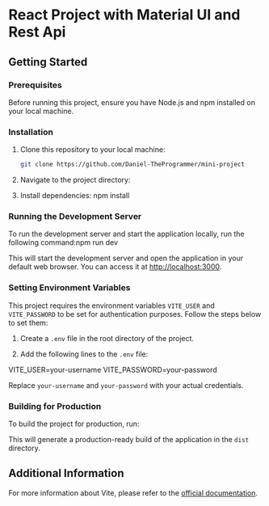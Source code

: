 # React Project with Material UI and Rest Api

## Getting Started

### Prerequisites

Before running this project, ensure you have Node.js and npm installed on your local machine.

### Installation

1. Clone this repository to your local machine:

   ```bash
   git clone https://github.com/Daniel-TheProgrammer/mini-project
   ```

2. Navigate to the project directory:

3. Install dependencies: npm install

### Running the Development Server

To run the development server and start the application locally, run the following command:npm run dev

This will start the development server and open the application in your default web browser. You can access it at [http://localhost:3000](http://localhost:3000).

### Setting Environment Variables

This project requires the environment variables `VITE_USER` and `VITE_PASSWORD` to be set for authentication purposes. Follow the steps below to set them:

1. Create a `.env` file in the root directory of the project.

2. Add the following lines to the `.env` file:

VITE_USER=your-username
VITE_PASSWORD=your-password

Replace `your-username` and `your-password` with your actual credentials.

### Building for Production

To build the project for production, run:

This will generate a production-ready build of the application in the `dist` directory.

## Additional Information

For more information about Vite, please refer to the [official documentation](https://vitejs.dev/).

